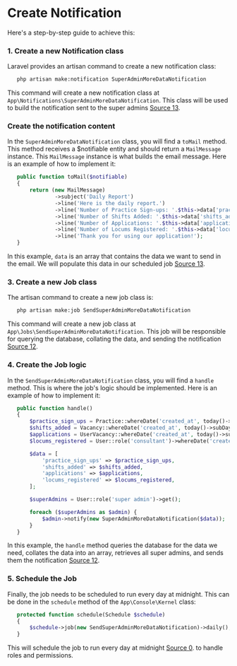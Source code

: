 # Create Notification

Here's a step-by-step guide to achieve this:

### 1. Create a new Notification class

Laravel provides an artisan command to create a new notification class:

```sh
   php artisan make:notification SuperAdminMoreDataNotification
```

This command will create a new notification class at `App\Notifications\SuperAdminMoreDataNotification`. This class will be used to build the notification sent to the super admins [Source 13](https://laravel.com/docs/10.x/notifications).

### Create the notification content

In the `SuperAdminMoreDataNotification` class, you will find a `toMail` method. This method receives a $notifiable entity and should return a `MailMessage` instance. This `MailMessage` instance is what builds the email message. Here is an example of how to implement it:

```php
   public function toMail($notifiable)
   {
       return (new MailMessage)
               ->subject('Daily Report')
               ->line('Here is the daily report.')
               ->line('Number of Practice Sign-ups: '.$this->data['practice_sign_ups'])
               ->line('Number of Shifts Added: '.$this->data['shifts_added'])
               ->line('Number of Applications: '.$this->data['applications'])
               ->line('Number of Locums Registered: '.$this->data['locums_registered'])
               ->line('Thank you for using our application!');
   }
```

In this example, `data` is an array that contains the data we want to send in the email. We will populate this data in our scheduled job [Source 13](https://laravel.com/docs/10.x/notifications).

### 3. Create a new Job class

The artisan command to create a new job class is:

```bash
   php artisan make:job SendSuperAdminMoreDataNotification
```

This command will create a new job class at `App\Jobs\SendSuperAdminMoreDataNotification`. This job will be responsible for querying the database, collating the data, and sending the notification [Source 12](https://dev.to/kingsconsult/schedule-a-task-to-run-at-a-specific-time-in-laravel-cronjob-5aaf).

### 4. Create the Job logic

In the `SendSuperAdminMoreDataNotification` class, you will find a `handle` method. This is where the job's logic should be implemented. Here is an example of how to implement it:

```php
   public function handle()
   {
       $practice_sign_ups = Practice::whereDate('created_at', today()->subDay())->count();
       $shifts_added = Vacancy::whereDate('created_at', today()->subDay())->count();
       $applications = UserVacancy::whereDate('created_at', today()->subDay())->count();
       $locums_registered = User::role('consultant')->whereDate('created_at', today()->subDay())->count();

       $data = [
           'practice_sign_ups' => $practice_sign_ups,
           'shifts_added' => $shifts_added,
           'applications' => $applications,
           'locums_registered' => $locums_registered,
       ];

       $superAdmins = User::role('super admin')->get();

       foreach ($superAdmins as $admin) {
           $admin->notify(new SuperAdminMoreDataNotification($data));
       }
   }
```

In this example, the `handle` method queries the database for the data we need, collates the data into an array, retrieves all super admins, and sends them the notification [Source 12](https://dev.to/kingsconsult/schedule-a-task-to-run-at-a-specific-time-in-laravel-cronjob-5aaf).

### 5. Schedule the Job

Finally, the job needs to be scheduled to run every day at midnight. This can be done in the `schedule` method of the `App\Console\Kernel` class:

```php
   protected function schedule(Schedule $schedule)
   {
       $schedule->job(new SendSuperAdminMoreDataNotification)->daily();
   }
```

This will schedule the job to run every day at midnight [Source 0](https://www.twilio.com/blog/send-recurring-emails-php-sendgrid-laravel-7-task-scheduler).
 to handle roles and permissions.
